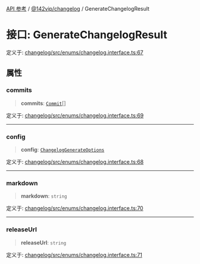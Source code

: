 [API 参考](../../../index.md) / [@142vip/changelog](../index.md) / GenerateChangelogResult

# 接口: GenerateChangelogResult

定义于: [changelog/src/enums/changelog.interface.ts:67](https://github.com/142vip/core-x/blob/724c9f80a9f43d7639fb0f15c0381f9ca258849b/packages/changelog/src/enums/changelog.interface.ts#L67)

## 属性

### commits

> **commits**: [`Commit`](Commit.md)[]

定义于: [changelog/src/enums/changelog.interface.ts:69](https://github.com/142vip/core-x/blob/724c9f80a9f43d7639fb0f15c0381f9ca258849b/packages/changelog/src/enums/changelog.interface.ts#L69)

***

### config

> **config**: [`ChangelogGenerateOptions`](ChangelogGenerateOptions.md)

定义于: [changelog/src/enums/changelog.interface.ts:68](https://github.com/142vip/core-x/blob/724c9f80a9f43d7639fb0f15c0381f9ca258849b/packages/changelog/src/enums/changelog.interface.ts#L68)

***

### markdown

> **markdown**: `string`

定义于: [changelog/src/enums/changelog.interface.ts:70](https://github.com/142vip/core-x/blob/724c9f80a9f43d7639fb0f15c0381f9ca258849b/packages/changelog/src/enums/changelog.interface.ts#L70)

***

### releaseUrl

> **releaseUrl**: `string`

定义于: [changelog/src/enums/changelog.interface.ts:71](https://github.com/142vip/core-x/blob/724c9f80a9f43d7639fb0f15c0381f9ca258849b/packages/changelog/src/enums/changelog.interface.ts#L71)
